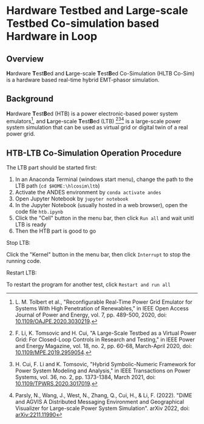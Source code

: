 # Hardware Testbed and Large-scale Testbed Co-simulation based Hardware in Loop 

## Overview

**H**ardware **T**est**B**ed and **L**arge-scale **T**est**B**ed Co-Simulation (HLTB Co-Sim) is a hardware based real-time hybrid EMT-phasor simulation. 

## Background

**H**ardware **T**est**B**ed (HTB) is a power electronic-based power system emulators[^1], and **L**arge-scale **T**est**B**ed (LTB) [^2][^3][^4] is a large-scale power system simulation that can be used as virtual grid or digital twin of a real power grid.

## HTB-LTB Co-Simulation Operation Procedure

The LTB part should be started first:

1. In an Anaconda Terminal (windows start menu), change the path to the LTB path (``cd $HOME:\hlcosim\ltb``)
1. Activate the ANDES environment by ``conda activate andes``
1. Open Jupyter Notebook by ``jupyter notebook``
1. In the Jupyter Notebook (usually hosted in a web browser), open the code file ``htb.ipynb``
1. Click the "Cell" button in the menu bar, then click ``Run all`` and wait unitl LTB is ready
1. Then the HTB part is good to go

Stop LTB:

Click the "Kernel" button in the menu bar, then click ``Interrupt`` to stop the running code.

Restart LTB:

To restart the program for another test, click ``Restart and run all``

[^1]: L. M. Tolbert et al., "Reconfigurable Real-Time Power Grid Emulator for Systems With High Penetration of Renewables," in IEEE Open Access Journal of Power and Energy, vol. 7, pp. 489-500, 2020, doi: [10.1109/OAJPE.2020.3030219](https://ieeexplore.ieee.org/document/9220900).

[^2]: F. Li, K. Tomsovic and H. Cui, "A Large-Scale Testbed as a Virtual Power Grid: For Closed-Loop Controls in Research and Testing," in IEEE Power and Energy Magazine, vol. 18, no. 2, pp. 60-68, March-April 2020, doi: [10.1109/MPE.2019.2959054](https://ieeexplore.ieee.org/document/9007798).

[^3]: H. Cui, F. Li and K. Tomsovic, "Hybrid Symbolic-Numeric Framework for Power System Modeling and Analysis," in IEEE Transactions on Power Systems, vol. 36, no. 2, pp. 1373-1384, March 2021, doi: [10.1109/TPWRS.2020.3017019](https://ieeexplore.ieee.org/document/9169830).

[^4]: Parsly, N., Wang, J., West, N., Zhang, Q., Cui, H., & Li, F. (2022). "DiME and AGVIS A Distributed Messaging Environment and Geographical Visualizer for Large-scale Power System Simulation". arXiv 2022, doi: [arXiv:2211.11990](https://arxiv.org/abs/2211.11990)
